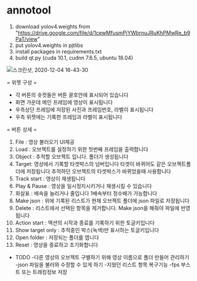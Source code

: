 # annotool
1. download yolov4.weights from "https://drive.google.com/file/d/1cewMfusmPjYWbrnuJRuKhPMwRe_b9PaT/view"
2. put yolov4.weights in pjtlibs
3. install packages in requirements.txt
4. build qt.py (cuda 10.1, cudnn 7.6.5, ubuntu 18.04)


![스크린샷, 2020-12-04 16-43-30](https://user-images.githubusercontent.com/70502705/101143621-81594580-365a-11eb-9bcf-f81cfa04b7a7.png)

= 위젯 구성 =
* 각 버튼의 숏컷들은 버튼 괄호안에 표시되어 있습니다
* 화면 가운데 메인 프레임에 영상이 표시됩니다
* 우측상단 프레임에 저장된 사진과 프레임번호, 라벨이 표시됩니다
* 우측 위젯에는 기록한 프레임과 라벨이 표시됩니다

= 버튼 상세 =
1) File : 영상 불러오기 UI제공
2) Load : 오브젝트를 설정하기 위한 첫번째 프레임을 출력합니다
3) Object : 추적할 오브젝트 입니다. 폴더가 생성됩니다
4) Target: 영상에서 기록할 타겟박스의 넘버입니다 타겟이 바뀌어도 같은 오브젝트폴더에 저장됩니다
추적하던 오브젝트의 타겟박스가 바뀌었을때 사용합니다
5) Track start : 영상이 재생됩니다
6) Play & Pause : 영상을 일시정지시키거나 재생시킬 수 있습니다
7) 화살표 : 배속을 늘리거나 줄입니다 1배속부터 정수배가 가능합니다
8) Make json : 위에 기록된 리스트가 현재 오브젝트 폴더에 json 파일로 저장됩니다
9) Delete : 리스트에서 선택된 항목을 제거합니다. Make json을 해줘야 파일에 반영됩니다
10) Action start : 액션의 시작과 종료를 기록하기 위한 토글키입니다
11) Show target only : 추적중인 박스(녹색)만 표시하는 토글키입니다
12) Open folder : 저장되는 폴더를 엽니다
13) Reset : 영상을 종료하고 초기화합니다


* TODO 
-다른 영상의 오브젝트 구별하기 위해 영상 이름으로 폴더 만들어 관리하기
-json 파일을 불러와 수정할 수 있게 하기
-지웠던 리스트 항목 복구기능
-fps 부스트 또는 트래킹정보 저장
